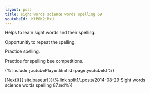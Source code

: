 ```yaml
---
layout: post
title: sight words science words spelling 69
youtubeId: _KtP0K2iMxU
---
```

 
 
Helps to learn sight words and their spelling.

Opportunitiy to repeat the spelling. 

Practice spelling. 
 
Practice for spelling bee competitions. 
 
{% include youtubePlayer.html id=page.youtubeId %}
 
 

[Next]({{ site.baseurl }}{% link  split1/_posts/2014-08-29-Sight words science words spelling 87.md%})
 
